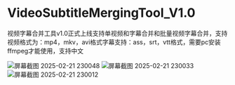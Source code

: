 # VideoSubtitleMergingTool_V1.0
视频字幕合并工具v1.0正式上线支持单视频和字幕合并和批量视频字幕合并，支持视频格式为：mp4，mkv，avi格式字幕支持：ass，srt，vtt格式，需要pc安装ffmpeg才能使用，支持中文

![屏幕截图 2025-02-21 230048](https://github.com/user-attachments/assets/e1277b27-661f-4255-bca7-addfd3895ec1)
![屏幕截图 2025-02-21 230033](https://github.com/user-attachments/assets/7c384c51-d8bc-4cfb-8e1b-a48a59c2c265)
![屏幕截图 2025-02-21 230012](https://github.com/user-attachments/assets/3f45170e-89f6-4322-9f3d-7d5416959fc6)
